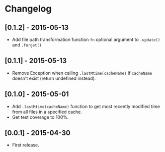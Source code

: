 # Changelog

## [0.1.2] - 2015-05-13

- Add file path transformation function `fn` optional argument to `.update()` and `.forget()`

## [0.1.1] - 2015-05-13

- Remove Exception when calling `.lastMtime(cacheName)` if `cacheName` doesn't exist (return undefined instead).

## [0.1.0] - 2015-05-01

- Add `.lastMtime(cacheName)` function to get most recently modified time from all files in a specified cache.
- Get test coverage to 100%.

## [0.0.1] - 2015-04-30

- First release.
